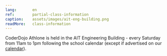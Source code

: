 ```yaml
---
lang:       en
ref:        partial-class-information
caption:    assets/images/ait-eng-building.png
readMore:   class-information
---
```


CoderDojo Athlone is held in the AIT Engineering Building - every Saturday from 11am to 1pm following the school calendar 
(except if advertised on our [calendar](./about/classes)).
